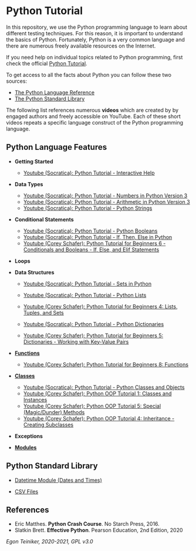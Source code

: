# Python Tutorial

In this repository, we use the Python programming language to learn about different testing techniques.
For this reason, it is important to understand the basics of Python.
Fortunately, Python is a very common language and there are numerous freely available resources on the Internet.

If you need help on individual topics related to Python programming, first check the official
[Python Tutorial](https://docs.python.org/3/tutorial/index.html).

To get access to all the facts about Python you can follow these two sources:
* [The Python Language Reference](https://docs.python.org/3/reference/index.html)
* [The Python Standard Library](https://docs.python.org/3/library/index.html)

The following list references numerous **videos** which are created by by engaged authors and freely accessible on YouTube.
Each of these short videos repeats a specific language construct of the Python programming language.

## Python Language Features

  * **Getting Started** 
    * [Youtube (Socratica):  Python Tutorial - Interactive Help](https://youtu.be/BVXv0-1Rcc8)
      
  * **Data Types** 
    * [Youtube (Socratica): Python Tutorial - Numbers in Python Version 3](https://youtu.be/_87ASgggEg0)
    * [Youtube (Socratica): Python Tutorial - Arithmetic in Python Version 3](https://youtu.be/Aj8FQRIHJSc)
    * [Youtube (Socratica): Python Tutorial - Python Strings](https://youtu.be/iAzShkKzpJo)
  
  * **Conditional Statements**  
    * [Youtube (Socratica): Python Tutorial - Python Booleans](https://youtu.be/9OK32jb_TdI)
    * [Youtube (Socratica): Python Tutorial - If, Then, Else in Python](https://youtu.be/f4KOjWS_KZs)
    * [Youtube (Corey Schafer): Python Tutorial for Beginners 6 - Conditionals and Booleans - If, Else, and Elif Statements](https://youtu.be/DZwmZ8Usvnk)
  
  * **Loops** 
  
  * **Data Structures** 
    * [Youtube (Socratica): Python Tutorial - Sets in Python](https://youtu.be/sBvaPopWOmQ)
      
    * [Youtube (Socratica): Python Tutorial - Python Lists](https://youtu.be/ohCDWZgNIU0)
    * [Youtube (Corey Schafer): Python Tutorial for Beginners 4: Lists, Tuples, and Sets](https://youtu.be/W8KRzm-HUcc) 

    * [Youtube (Socratica): Python Tutorial - Python Dictionaries](https://youtu.be/XCcpzWs-CI4)
    * [Youtube (Corey Schafer): Python Tutorial for Beginners 5: Dictionaries - Working with Key-Value Pairs](https://youtu.be/daefaLgNkw0)

  * [**Functions**](https://github.com/teiniker/teiniker-lectures-softwaretesting/tree/master/introduction/python/functions) 
      * [Youtube (Corey Schafer): Python Tutorial for Beginners 8: Functions](https://youtu.be/9Os0o3wzS_I)
  
  * [**Classes**](https://github.com/teiniker/teiniker-lectures-softwaretesting/tree/master/introduction/python/classes)
      * [Youtube (Socratica): Python Tutorial - Python Classes and Objects](https://youtu.be/apACNr7DC_s)
      * [Youtube (Corey Schafer): Python OOP Tutorial 1: Classes and Instances](https://youtu.be/ZDa-Z5JzLYM)
      * [Youtube (Corey Schafer): Python OOP Tutorial 5: Special (Magic/Dunder) Methods](https://youtu.be/3ohzBxoFHAY)
      * [Youtube (Corey Schafer): Python OOP Tutorial 4: Inheritance - Creating Subclasses](https://youtu.be/RSl87lqOXDE)
      
  * **Exceptions**
  
  * [**Modules**](https://github.com/teiniker/teiniker-lectures-softwaretesting/tree/master/introduction/python)
  
  
## Python Standard Library
  
  * [Datetime Module (Dates and Times)](https://youtu.be/RjMbCUpvIgw)
   
  * [CSV Files](https://youtu.be/Xi52tx6phRU)

## References
* Eric Matthes. **Python Crash Course**. No Starch Press, 2016. 
* Slatkin Brett. **Effective Python**. Pearson Education, 2nd Edition, 2020


*Egon Teiniker, 2020-2021, GPL v3.0*
